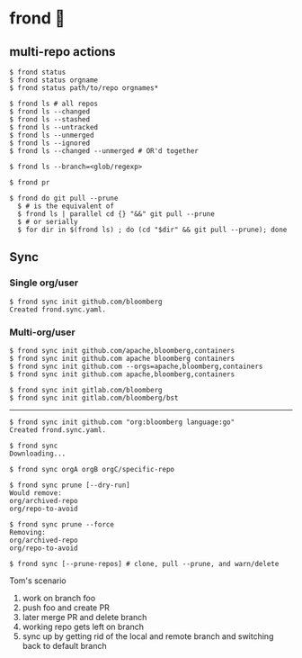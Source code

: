 # frond :palm_tree:

## multi-repo actions

```console
$ frond status
$ frond status orgname
$ frond status path/to/repo orgnames*

$ frond ls # all repos
$ frond ls --changed
$ frond ls --stashed
$ frond ls --untracked
$ frond ls --unmerged
$ frond ls --ignored
$ frond ls --changed --unmerged # OR'd together

$ frond ls --branch=<glob/regexp>

$ frond pr

$ frond do git pull --prune
  $ # is the equivalent of
  $ frond ls | parallel cd {} "&&" git pull --prune
  $ # or serially
  $ for dir in $(frond ls) ; do (cd "$dir" && git pull --prune); done
```

## Sync

### Single org/user

```console
$ frond sync init github.com/bloomberg
Created frond.sync.yaml.
```

### Multi-org/user

```console
$ frond sync init github.com/apache,bloomberg,containers
$ frond sync init github.com apache bloomberg containers
$ frond sync init github.com --orgs=apache,bloomberg,containers
$ frond sync init github.com apache,bloomberg,containers

$ frond sync init gitlab.com/bloomberg
$ frond sync init gitlab.com/bloomberg/bst
```

---

```console
$ frond sync init github.com "org:bloomberg language:go"
Created frond.sync.yaml.

$ frond sync
Downloading...

$ frond sync orgA orgB orgC/specific-repo

$ frond sync prune [--dry-run]
Would remove:
org/archived-repo
org/repo-to-avoid

$ frond sync prune --force
Removing:
org/archived-repo
org/repo-to-avoid

$ frond sync [--prune-repos] # clone, pull --prune, and warn/delete
```

Tom's scenario

1. work on branch foo
2. push foo and create PR
3. later merge PR and delete branch
4. working repo gets left on branch
5. sync up by getting rid of the local and remote branch and switching back to
   default branch
